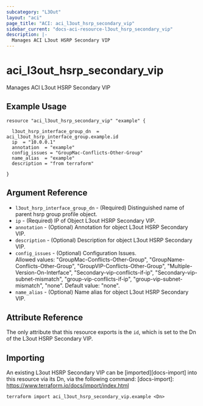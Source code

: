 ```yaml
---
subcategory: "L3Out"
layout: "aci"
page_title: "ACI: aci_l3out_hsrp_secondary_vip"
sidebar_current: "docs-aci-resource-l3out_hsrp_secondary_vip"
description: |-
  Manages ACI L3out HSRP Secondary VIP
---
```


# aci_l3out_hsrp_secondary_vip

Manages ACI L3out HSRP Secondary VIP

## Example Usage

```hcl
resource "aci_l3out_hsrp_secondary_vip" "example" {
  
  l3out_hsrp_interface_group_dn  = aci_l3out_hsrp_interface_group.example.id
  ip  = "10.0.0.1"
  annotation  = "example"
  config_issues = "GroupMac-Conflicts-Other-Group"
  name_alias  = "example"
  description = "from terraform"

}
```

## Argument Reference

- `l3out_hsrp_interface_group_dn` - (Required) Distinguished name of parent hsrp group profile object.
- `ip` - (Required) IP of Object L3out HSRP Secondary VIP.
- `annotation` - (Optional) Annotation for object L3out HSRP Secondary VIP.
- `description` - (Optional) Description for object L3out HSRP Secondary VIP.
- `config_issues` - (Optional) Configuration Issues.  
  Allowed values: "GroupMac-Conflicts-Other-Group", "GroupName-Conflicts-Other-Group", "GroupVIP-Conflicts-Other-Group", "Multiple-Version-On-Interface", "Secondary-vip-conflicts-if-ip", "Secondary-vip-subnet-mismatch", "group-vip-conflicts-if-ip", "group-vip-subnet-mismatch", "none". Default value: "none".
- `name_alias` - (Optional) Name alias for object L3out HSRP Secondary VIP.

## Attribute Reference

The only attribute that this resource exports is the `id`, which is set to the
Dn of the L3out HSRP Secondary VIP.

## Importing

An existing L3out HSRP Secondary VIP can be [imported][docs-import] into this resource via its Dn, via the following command:
[docs-import]: https://www.terraform.io/docs/import/index.html

```
terraform import aci_l3out_hsrp_secondary_vip.example <Dn>
```
